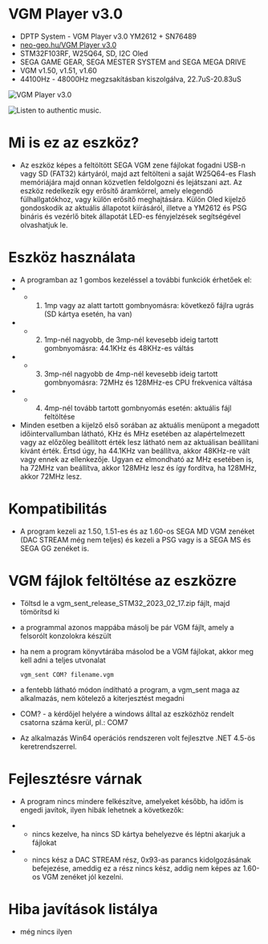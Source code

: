 # VGM Player v3.0
* DPTP System - VGM Player v3.0 YM2612 + SN76489
* [neo-geo.hu/VGM Player v3.0](http://neo-geo.hu/index.php?modul=news&news=45#nwe)
* STM32F103RF, W25Q64, SD, I2C Oled
* SEGA GAME GEAR, SEGA MESTER SYSTEM and SEGA MEGA DRIVE
* VGM v1.50, v1.51, v1.60
* 44100Hz - 48000Hz megzsakításban kiszolgálva, 22.7uS-20.83uS

![VGM Player v3.0](http://neo-geo.hu/news/don_peter/new45/vgm_v300_3.jpg "VGM Player v3.0")

![Listen to authentic music.](https://youtu.be/WJZeTfQz4C4 "Listen to authentic music")

# Mi is ez az eszköz?
* Az eszköz képes a feltöltött SEGA VGM zene fájlokat fogadni USB-n vagy SD (FAT32) kártyáról, majd azt feltölteni a saját W25Q64-es Flash memóriájára
majd onnan közvetlen feldolgozni és lejátszani azt. Az eszköz redelkezik egy erősítő áramkörrel, amely elegendő fülhallgatókhoz, vagy külön erősítő meghajtására.
Külön Oled kijelző gondoskodik az aktuális állapotot kiírásáról, illetve a YM2612 és PSG bináris és vezérlő bitek állapotát LED-es fényjelzések segítségével
 olvashatjuk le.

# Eszköz használata
- A programban az 1 gombos kezeléssel a további funkciók érhetőek el:
- - 1. 1mp vagy az alatt tartott gombnyomásra: következő fájlra ugrás (SD kártya esetén, ha van)
- - 2. 1mp-nél nagyobb, de 3mp-nél kevesebb ideig tartott gombnyomásra: 44.1KHz és 48KHz-es váltás
- - 3. 3mp-nél nagyobb de 4mp-nél kevesebb ideig tartott gombnyomásra: 72MHz és 128MHz-es CPU frekvenica váltása
- - 4. 4mp-nél tovább tartott gombnyomás esetén: aktuális fájl feltöltése
- Minden esetben a kijelző első sorában az aktuális menüpont a megadott időintervallumban látható, KHz és MHz esetében az alapértelmezett vagy az előzőleg
beállított érték lesz látható nem az aktuálisan beállítani kívánt érték. Értsd úgy, ha 44.1KHz van beállítva, akkor 48KHz-re vált vagy ennek az ellenkezője.
Ugyan ez elmondható az MHz esetében is, ha 72MHz van beállítva, akkor 128MHz lesz és így fordítva, ha 128MHz, akkor 72MHz lesz.

# Kompatibilitás
* A program kezeli az 1.50, 1.51-es és az 1.60-os SEGA MD VGM zenéket (DAC STREAM még nem teljes) és kezeli a PSG vagy is a SEGA MS és SEGA GG zenéket is.

# VGM fájlok feltöltése az eszközre
* Töltsd le a vgm_sent_release_STM32_2023_02_17.zip fájlt, majd tömörítsd ki
- a programmal azonos mappába másolj be pár VGM fájlt, amely a felsorólt konzolokra készült
- ha nem a program könyvtárába másolod be a VGM fájlokat, akkor meg kell adni a teljes utvonalat

	`vgm_sent COM? filename.vgm`
	
- a fentebb látható módon índítható a program, a vgm_sent maga az alkalmazás, nem kötelező a kiterjesztést megadni
- COM? - a kérdőjel helyére a windows álltal az eszközhöz rendelt csatorna száma kerül, pl.: COM7
- Az alkalmazás Win64 operációs rendszeren volt fejlesztve .NET 4.5-ös keretrendszerrel.

# Fejlesztésre várnak
* A program nincs mindere felkészítve, amelyeket később, ha időm is engedi javítok, ilyen hibák lehetnek a következők:
- - nincs kezelve, ha nincs SD kártya behelyezve és léptni akarjuk a fájlokat
- - nincs kész a DAC STREAM rész, 0x93-as parancs kidolgozásának befejezése, ameddig ez a rész nincs kész, addig nem képes az 1.60-os VGM zenéket jól kezelni.

# Hiba javítások listálya
- még nincs ilyen